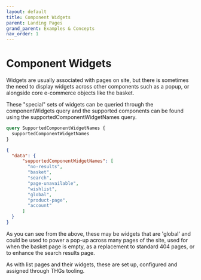 ```yaml
---
layout: default
title: Component Widgets
parent: Landing Pages
grand_parent: Examples & Concepts
nav_order: 1
---
```


# Component Widgets

Widgets are usually associated with pages on site, but there is sometimes the need to display widgets across other components such as a popup, or alongside core e-commerce objects like the basket.

These "special" sets of widgets can be queried through the componentWidgets query and the supported components can be found using the supportedComponentWidgetNames query.

```graphql
query SupportedComponentWidgetNames {
  supportedComponentWidgetNames
}
```

```json
{
  "data": {
      "supportedComponentWidgetNames": [
        "no-results",
        "basket",
        "search",
        "page-unavailable",
        "wishlist",
        "global",
        "product-page",
        "account"
      ]
  }
}
```

As you can see from the above, these may be widgets that are 'global' and could be used to power a pop-up across many pages of the site, used for when the basket page is empty, as a replacement to standard 404 pages, or to enhance the search results page.

As with list pages and their widgets, these are set up, configured and assigned through THGs tooling.